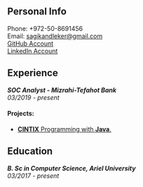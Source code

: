 ## Personal Info
Phone: +972-50-8691456<br>
Email: sagikandleker@gmail.com<br>
[GitHub Account](https://github.com/sagikandleker)   
[LinkedIn Account](https://www.linkedin.com/in/sagikandleker)

## Experience
_**SOC Analyst - Mizrahi-Tefahot Bank**_  
_03/2019 - present_ 

#### Projects:
- [**CINTIX** Programming with **Java**.](https://github.com/iby1812/Final-Project)

## Education
_**B. Sc in Computer Science, Ariel University**_  
_03/2017 - present_
